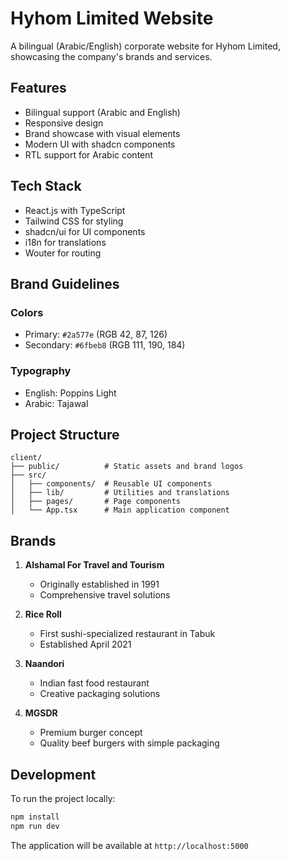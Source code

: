 # Hyhom Limited Website

A bilingual (Arabic/English) corporate website for Hyhom Limited, showcasing the company's brands and services.

## Features

- Bilingual support (Arabic and English)
- Responsive design
- Brand showcase with visual elements
- Modern UI with shadcn components
- RTL support for Arabic content

## Tech Stack

- React.js with TypeScript
- Tailwind CSS for styling
- shadcn/ui for UI components
- i18n for translations
- Wouter for routing

## Brand Guidelines

### Colors
- Primary: `#2a577e` (RGB 42, 87, 126)
- Secondary: `#6fbeb8` (RGB 111, 190, 184)

### Typography
- English: Poppins Light
- Arabic: Tajawal

## Project Structure

```
client/
├── public/          # Static assets and brand logos
├── src/
│   ├── components/  # Reusable UI components
│   ├── lib/         # Utilities and translations
│   ├── pages/       # Page components
│   └── App.tsx      # Main application component
```

## Brands

1. **Alshamal For Travel and Tourism**
   - Originally established in 1991
   - Comprehensive travel solutions

2. **Rice Roll**
   - First sushi-specialized restaurant in Tabuk
   - Established April 2021

3. **Naandori**
   - Indian fast food restaurant
   - Creative packaging solutions

4. **MGSDR**
   - Premium burger concept
   - Quality beef burgers with simple packaging

## Development

To run the project locally:

```bash
npm install
npm run dev
```

The application will be available at `http://localhost:5000`
